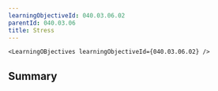 ```yaml
---
learningObjectiveId: 040.03.06.02
parentId: 040.03.06
title: Stress
---
```


```tsx eval
<LearningOBjectives learningObjectiveId={040.03.06.02} />
```

## Summary
